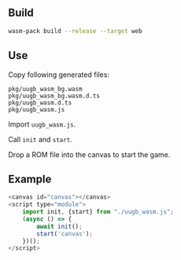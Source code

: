 ## Build

```sh
wasm-pack build --release --target web
```

## Use

Copy following generated files:

```
pkg/uugb_wasm_bg.wasm
pkg/uugb_wasm_bg.wasm.d.ts
pkg/uugb_wasm.d.ts
pkg/uugb_wasm.js
```

Import `uugb_wasm.js`.

Call `init` and `start`.

Drop a ROM file into the canvas to start the game.

## Example

```js
<canvas id="canvas"></canvas>
<script type="module">
    import init, {start} from "./uugb_wasm.js";
    (async () => {
        await init();
        start('canvas');
    })();
</script>
```
